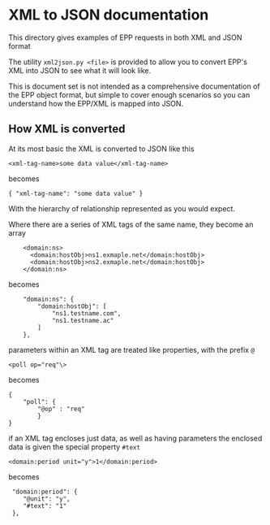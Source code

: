 # XML to JSON documentation

This directory gives examples of EPP requests in both XML and JSON format

The utility `xml2json.py <file>` is provided to allow you to convert EPP's XML 
into JSON to see what it will look like.

This is document set is not intended as a comprehensive documentation of the EPP object format, but
simple to cover enough scenarios so you can understand how the EPP/XML is mapped into JSON.


## How XML is converted

At its most basic the XML is converted to JSON like this

    <xml-tag-name>some data value</xml-tag-name>

becomes

    { "xml-tag-name": "some data value" }

With the hierarchy of relationship represented as you would expect.

Where there are a series of XML tags of the same name, they become an array

        <domain:ns>
          <domain:hostObj>ns1.exmaple.net</domain:hostObj>
          <domain:hostObj>ns2.exmaple.net</domain:hostObj>
        </domain:ns>

becomes

        "domain:ns": {
            "domain:hostObj": [
                "ns1.testname.com",
                "ns1.testname.ac"
            ]
        },


parameters within an XML tag are treated like properties, with the prefix `@`

    <poll op="req"\>

becomes

    {
        "poll": {
            "@op" : "req"
            }
    }

if an XML tag encloses just data, as well as having parameters the enclosed data
is given the special property `#text`

    <domain:period unit="y">1</domain:period>

becomes

     "domain:period": {
        "@unit": "y",
        "#text": "1"
     },

